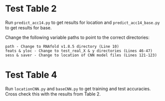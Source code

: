 # Test Table 2
Run `predict_acc14.py` to get results for location and `predict_acc14_base.py` to get results for base.

Change the following variable paths to point to the correct directories:
```
path - Change to RNAfold v1.8.5 directory (Line 10)
feats & yloc - Change to test_real_X & y directories (Lines 46-47)
sess & saver - Change to location of CNN model files (Lines 121-123)
```

# Test Table 4
Run `locationCNN.py` and `baseCNN.py` to get training and test accuracies. Cross check this with the results from Table 2.

